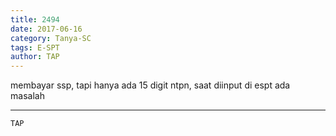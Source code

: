 ```yaml
---
title: 2494
date: 2017-06-16
category: Tanya-SC
tags: E-SPT
author: TAP
---
```


membayar ssp, tapi hanya ada 15 digit ntpn, saat diinput di espt ada masalah

---



`TAP`

